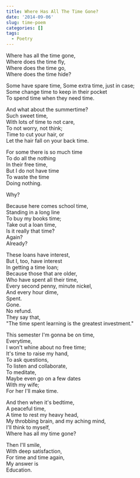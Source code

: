 ```yaml
---
title: Where Has All The Time Gone?
date: '2014-09-06'
slug: time-poem
categories: []
tags:
  - Poetry
---
```


Where has all the time gone,  
Where does the time fly,  
Where does the time go,  
Where does the time hide?  

Some have spare time, 
Some extra time, just in case;  
Some change time to keep in their pocket  
To spend time when they need time.  

And what about the summertime?  
Such sweet time,  
With lots of time to not care,  
To not worry, not think;  
Time to cut your hair, or  
Let the hair fall on your back time.  

For some there is so much time  
To do all the nothing  
In their free time,  
But I do not have time  
To waste the time  
Doing nothing.  

Why?  

Because here comes school time,  
Standing in a long line  
To buy my books time;  
Take out a loan time,  
Is it really that time?  
Again?  
Already?  

These loans have interest,  
But I, too, have interest  
In getting a time loan;  
Because those that are older,  
Who have spent all their time,  
Every second penny, minute nickel,  
And every hour dime,  
Spent.  
Gone.  
No refund.  
They say that,  
"The time spent learning is the greatest investment."  

This semester I'm gonna be on time,  
Everytime,  
I won't whine about no free time;  
It's time to raise my hand,  
To ask questions,  
To listen and collaborate,  
To meditate,  
Maybe even go on a few dates  
With my wife;  
For her I'll make time.  

And then when it's bedtime,  
A peaceful time,  
A time to rest my heavy head,  
My throbbing brain, and my aching mind,  
I'll think to myself,  
Where has all my time gone?  

Then I'll smile,  
With deep satisfaction,  
For time and time again,  
My answer is  
Education.  